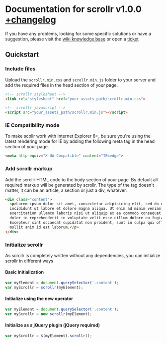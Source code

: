 # Documentation for scrollr v1.0.0 [+changelog](CHANGELOG.md)

If you have any problems, looking for some specific solutions or have a suggestion, please visit the [wiki knowledge base](https://github.com/mediastuttgart/scrollr-docs/wiki) or open a [ticket](https://github.com/mediastuttgart/scrollr-docs/issues)

## Quickstart

### Include files

Upload the `scrollr.min.css` and `scrollr.min.js` folder to your server and add the required files in the head section of your page.

```html
<!-- scrollr stylesheet -->
<link rel="stylesheet" href="your_assets_path/scrollr.min.css">

<!-- scrollr javascript -->
<script src="your_assets_path/scrollr.min.js"></script>
```

### IE Compatibility mode

To make scollr work with Internet Explorer 8+, be sure you're using the latest rendering mode for IE by adding the following meta tag in the head section of your page.

```html
<meta http-equiv="X-UA-Compatible" content="IE=edge">
```

### Add scrollr markup

Add the scrollr HTML code to the body section of your page. By default all required markup will be generated by scrollr. The type of the tag doesn't matter, it can be an article, a section or just a div, whatever.

```html
<div class="content">
  <p>Lorem ipsum dolor sit amet, consectetur adipisicing elit, sed do eiusmod tempor
  incididunt ut labore et dolore magna aliqua. Ut enim ad minim veniam, quis nostrud
  exercitation ullamco laboris nisi ut aliquip ex ea commodo consequat. Duis aute irure
  dolor in reprehenderit in voluptate velit esse cillum dolore eu fugiat nulla pariatur.
  Excepteur sint occaecat cupidatat non proident, sunt in culpa qui officia deserunt
  mollit anim id est laborum.</p>
</div>
```

### Initialize scrollr

As scrollr is completely written without any dependencies, you can initialize scrollr in different ways

#### Basic Initialization

```javascript
var myElement = document.querySelector('.content');
var myScrollr = scrollr(myElement);
```

#### Initialize using the new operator

```javascript
var myElement = document.querySelector('.content');
var myScrollr = new scrollr(myElement);
```

#### Initialize as a jQuery plugin (jQuery required)

```javascript
var myScrollr = $(myElement).scrollr();
```
